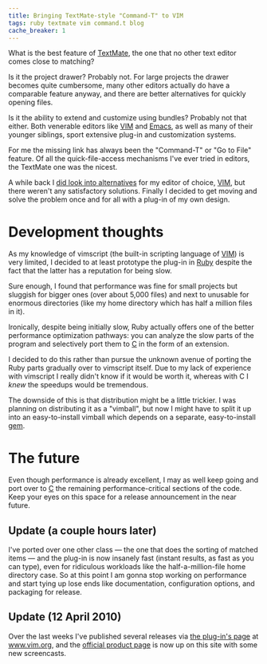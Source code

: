 ```yaml
---
title: Bringing TextMate-style "Command-T" to VIM
tags: ruby textmate vim command.t blog
cache_breaker: 1
---
```


What is the best feature of [TextMate](/wiki/TextMate), the one that no other text editor comes close to matching?

Is it the project drawer? Probably not. For large projects the drawer becomes quite cumbersome, many other editors actually do have a comparable feature anyway, and there are better alternatives for quickly opening files.

Is it the ability to extend and customize using bundles? Probably not that either. Both venerable editors like [VIM](/wiki/VIM) and [Emacs](/wiki/Emacs), as well as many of their younger siblings, sport extensive plug-in and customization systems.

For me the missing link has always been the "Command-T" or "Go to File" feature. Of all the quick-file-access mechanisms I've ever tried in editors, the TextMate one was the nicest.

A while back I [did look into alternatives](/blog/fuzzyfinder) for my editor of choice, [VIM](/wiki/VIM), but there weren't any satisfactory solutions. Finally I decided to get moving and solve the problem once and for all with a plug-in of my own design.

# Development thoughts

As my knowledge of vimscript (the built-in scripting language of [VIM](/wiki/VIM)) is very limited, I decided to at least prototype the plug-in in [Ruby](/wiki/Ruby) despite the fact that the latter has a reputation for being slow.

Sure enough, I found that performance was fine for small projects but sluggish for bigger ones (over about 5,000 files) and next to unusable for enormous directories (like my home directory which has half a million files in it).

Ironically, despite being initially slow, Ruby actually offers one of the better performance optimization pathways: you can analyze the slow parts of the program and selectively port them to [C](/wiki/C) in the form of an extension.

I decided to do this rather than pursue the unknown avenue of porting the Ruby parts gradually over to vimscript itself. Due to my lack of experience with vimscript I really didn't know if it would be worth it, whereas with C I *knew* the speedups would be tremendous.

The downside of this is that distribution might be a little trickier. I was planning on distributing it as a "vimball", but now I might have to split it up into an easy-to-install vimball which depends on a separate, easy-to-install [gem](/wiki/gem).

# The future

Even though performance is already excellent, I may as well keep going and port over to [C](/wiki/C) the remaining performance-critical sections of the code. Keep your eyes on this space for a release announcement in the near future.

## Update (a couple hours later)

I've ported over one other class — the one that does the sorting of matched items — and the plug-in is now insanely fast (instant results, as fast as you can type), even for ridiculous workloads like the half-a-million-file home directory case. So at this point I am gonna stop working on performance and start tying up lose ends like documentation, configuration options, and packaging for release.

## Update (12 April 2010)

Over the last weeks I've published several releases via [the plug-in's page](http://www.vim.org/scripts/script.php?script_id=3025) at www.vim.org, and the [official product page](/products/command-t) is now up on this site with some new screencasts.

